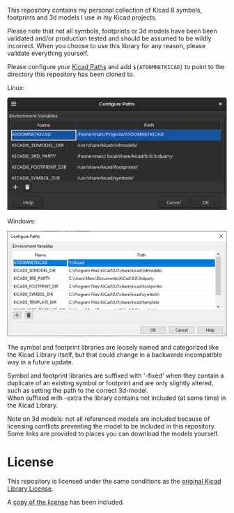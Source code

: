 This repository contains my personal collection of Kicad 8 symbols, footprints and 3d models I use in my Kicad projects.

Please note that not all symbols, footprints or 3d models have been been validated and/or production tested and should be assumed to be wildly incorrect. When you choose to use this library for any reason, please validate everything yourself.

Please configure your [Kicad Paths](https://docs.kicad.org/8.0/en/kicad/kicad.html#paths_configuration) and add `${ATOOMNETKICAD}` to point to the directory this repository has been cloned to.

Linux:

![](configure-paths-linux.png)

Windows:

![](configure-paths-windows.png)

The symbol and footprint libraries are loosely named and categorized like the Kicad Library itself, but that could change in a backwards incompatible way in a future update.

Symbol and footprint libraries are suffixed with '-fixed' when they contain a duplicate of an existing symbol or footprint and are only slightly altered, such as setting the path to the correct 3d-model.\
When suffixed with -extra the library contains not included (at some time) in the Kicad Library.

Note on 3d models: not all referenced models are included because of licensing conflicts preventing the model to be included in this repository. Some links are provided to places you can download the models yourself.

# License

This repository is licensed under the same conditions as the [original Kicad Library License](https://gitlab.com/kicad/libraries/kicad-footprints/-/blob/master/LICENSE.md).

A [copy of the license](LICENSE.md) has been included.